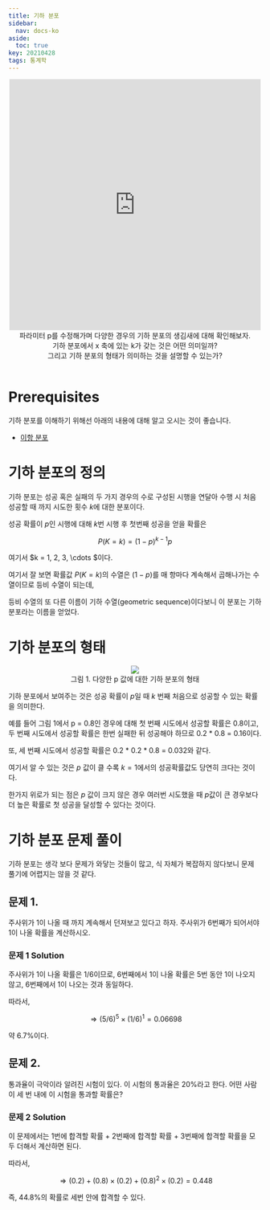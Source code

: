 ```yaml
---
title: 기하 분포
sidebar:
  nav: docs-ko
aside:
  toc: true
key: 20210428
tags: 통계학
---
```


<center>
  <iframe width = "500" height = "500" frameborder = "0" src="https://angeloyeo.github.io/p5/2021-04-28-geometric_distribution/"></iframe>
  <br>
  파라미터 p를 수정해가며 다양한 경우의 기하 분포의 생김새에 대해 확인해보자. 
  <br>
  기하 분포에서 x 축에 있는 k가 갖는 것은 어떤 의미일까? 
  <br>
  그리고 기하 분포의 형태가 의미하는 것을 설명할 수 있는가?
  <br>
  <br>
</center>

# Prerequisites

기하 분포를 이해하기 위해선 아래의 내용에 대해 알고 오시는 것이 좋습니다.

* [이항 분포](https://angeloyeo.github.io/2021/04/23/binomial_distribution.html)

# 기하 분포의 정의

기하 분포는 성공 혹은 실패의 두 가지 경우의 수로 구성된 시행을 연달아 수행 시 처음 성공할 때 까지 시도한 횟수 $k$에 대한 분포이다.

성공 확률이 $p$인 시행에 대해 $k$번 시행 후 첫번째 성공을 얻을 확률은

$$P(K=k) = (1-p)^{k-1}p$$

여기서 $k = 1, 2, 3, \cdots $이다.

여기서 잘 보면 확률값 $P(K=k)$의 수열은 $(1-p)$를 매 항마다 계속해서 곱해나가는 수열이므로 등비 수열이 되는데,

등비 수열의 또 다른 이름이 기하 수열(geometric sequence)이다보니 이 분포는 기하 분포라는 이름을 얻었다.

# 기하 분포의 형태

<p align = "center">
  <img src = "https://raw.githubusercontent.com/angeloyeo/angeloyeo.github.io/master/pics/2021-04-28-geometric_distribution/pic1.png">
  <br>
  그림 1. 다양한 p 값에 대한 기하 분포의 형태
</p>

기하 분포에서 보여주는 것은 성공 확률이 $p$일 때 $k$ 번째 처음으로 성공할 수 있는 확률을 의미한다.

예를 들어 그림 1에서 p = 0.8인 경우에 대해 첫 번째 시도에서 성공할 확률은 0.8이고, 두 번째 시도에서 성공할 확률은 한번 실패한 뒤 성공해야 하므로 0.2  * 0.8 = 0.16이다.

또, 세 번째 시도에서 성공할 확률은 0.2 * 0.2 * 0.8 = 0.032와 같다.

여기서 알 수 있는 것은 $p$ 값이 클 수록 $k=1$에서의 성공확률값도 당연히 크다는 것이다.

한가지 위로가 되는 점은 $p$ 값이 크지 않은 경우 여러번 시도했을 때 $p$값이 큰 경우보다 더 높은 확률로 첫 성공을 달성할 수 있다는 것이다.

# 기하 분포 문제 풀이

기하 분포는 생각 보다 문제가 와닿는 것들이 많고, 식 자체가 복잡하지 않다보니 문제 풀기에 어렵지는 않을 것 같다.

## 문제 1.

주사위가 1이 나올 때 까지 계속해서 던져보고 있다고 하자. 주사위가 6번째가 되어서야 1이 나올 확률을 계산하시오.

### 문제 1 Solution

주사위가 1이 나올 확률은 1/6이므로, 6번째에서 1이 나올 확률은 5번 동안 1이 나오지 않고, 6번째에서 1이 나오는 것과 동일하다.

따라서,

$$\Rightarrow (5/6)^5\times (1/6)^1=0.06698$$

약 6.7%이다.

## 문제 2.

통과율이 극악이라 알려진 시험이 있다. 이 시험의 통과율은 20%라고 한다. 어떤 사람이 세 번 내에 이 시험을 통과할 확률은?

### 문제 2 Solution

이 문제에서는 1번에 합격할 확률 + 2번째에 합격할 확률 + 3번째에 합격할 확률을 모두 더해서 계산하면 된다.

따라서,

$$\Rightarrow (0.2) + (0.8)\times(0.2) + (0.8)^2\times(0.2) = 0.448$$

즉, 44.8%의 확률로 세번 안에 합격할 수 있다.